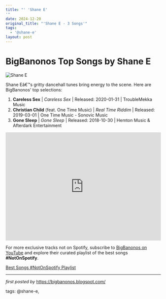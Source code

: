 ```yaml
---
title: "' 'Shane E'
'"
date: 2024-12-20
original_title: "'Shane E - 3 Songs'"
tags:
  - '@shane-e'
layout: post
---
```

<h1>BigBanonos Top Songs by Shane E</h1>
<img src="https://i1.sndcdn.com/artworks-000672237310-6ryylo-t500x500.jpg" alt="Shane E"> <p>Shane Eâ€™s gritty dancehall tunes bring energy to the scene. Here are BigBanonos' top selections:</p> <ol> <li><strong>Careless Sex</strong> | <em>Careless Sex</em> | Released: 2020-01-31 | TroubleMekka Music</li> <li><strong>Christian Child</strong> (feat. One Time Music) | <em>Real Time Riddim</em> | Released: 2019-03-01 | One Time Music - Sonovic Music</li> <li><strong>Gone Sleep</strong> | <em>Gone Sleep</em> | Released: 2018-10-30 | Hemton Music & Afterdark Entertainment</li>
</ol> <div> <iframe src="https://open.spotify.com/embed/playlist/3Yiqhb187WYrtz4q1DgK0V?utm_source=generator" width="100%" height="352" frameborder="0" allow="autoplay; clipboard-write; encrypted-media; fullscreen; picture-in-picture" loading="lazy"></iframe>
</div>


<!--Subscribe and Playlist Links-->
<div>
    <p>For more exclusive tracks not on Spotify, subscribe to <a href="https://www.youtube.com/@BigBanonos" target="_blank">BigBanonos on YouTube</a> and explore their curated playlist of the best songs <strong>#NotOnSpotify</strong>.</p>
    <p><a href="https://www.youtube.com/playlist?list=PLtuNtuTatqI0kFahUCbtbfenC_ET5O_tr" target="_blank">Best Songs #NotOnSpotify Playlist<br /></a></p></div>

<hr />

<p><em>first posted by</em> <a href="https://bigbanonos.blogspot.com/" rel="noopener" target="_new">https://bigbanonos.blogspot.com/</a></p>

<p>tags: @shane-e,</p>
